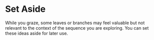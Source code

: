 # Set Aside

While you graze, some leaves or branches may feel valuable but not relevant to the context of the sequence you are exploring. You can set these ideas aside for later use.